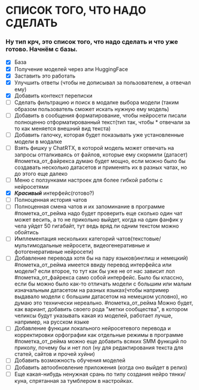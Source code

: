 # СПИСОК ТОГО, ЧТО НАДО СДЕЛАТЬ
### Ну тип крч, это список того, что надо сделать и что уже готово. Начнём с базы.
- [x] База
- [x] Получение моделей через апи HuggingFace
- [x]  Заставить это работать
- [x] Улучшить ответы (чтобы не дописывал за пользователем, а отвечал ему)
- [x] Добавить контекст переписки
- [ ] Сделать фильтрацию и поиск в модалке выбора модели (таким образом пользователь сможет искать нужную ему модель)
- [ ] Добавить в сообщения форматирование, чтобы нейросети писали полноценно отформатированный текст(тип так, чтобы * отвечали за то как меняется внешний вид текста)
- [ ] Добавить галочку, которая будет показывать уже установленные модели в модалке
- [ ] Взять фишку у ChatRTX, в которой модель может отвечать на запросы отталкиваясь от файлов, которые ему скормили (датасет) #пометка_от_файрекса думаю будет мощно, если можно было бы создавать несколько датасетов и применять их в разных чатах, но до этого еще далеко
- [ ] Меню с ползунками настроек для более гибкой работы с нейросетями
- [x] ***Красивый*** интерфейс(готово?)
- [ ] Полноценная история чатов
- [ ] Полноценная смена чатов и их запоминание в программе #пометка_от_рейма надо будет проверить еще сколько один чат может весить, а то не прикольно выйдет, когда на один фанфик у чела уйдет 50 гигабайт, тут ведь вряд ли одним текстом можно обойтись
- [ ] Имплементация нескольких категорий чатов(текстовые/мультимодальные нейросети, видеогенеративные и фотогенеративные нейросети)
- [ ] Добавление перевода хотя бы на пару языков(инглиш и немецкий) #пометка_от_рейма имеется ввиду перевод интерфейса или модели? если второе, то тут как бы уже не от нас зависит лол #пометка_от_файрекса само собой интерфейс. Было бы классно, если бы можно было как-то отличать модели с большим или малым изначальным датасетом на разных языках(чтобы например выдавало модели с большим датасетом на немецком условно), но думаю это технически нереально. #пометка_от_рейма Можно будет, как вариант, добавить своего рода "метки сообщества", в котором челиксы будут указывать какая из моделей, работает лучше, например, на русском языке
- [ ] Добавление функции локального нейросетевого перевода и корректировки орфографии как отдельные режимы в программе #пометка_от_рейма можно еще добавить всяких SMM функций по приколу, почему бы и нет лол (ну для редактирования текста для статей, сайтов и прочей хуйни)
- [ ] Добавить возможность обучения моделей
- [ ] Добавить автообновление приложения (когда оно выйдет в релиз)
- [ ] Еще какая-нибудь ненужная срань по типу создания нейро тянки/куна, спрятанная за тумблером в настройках.